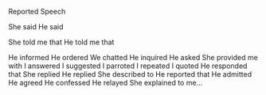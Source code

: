 Reported Speech


She said
He said

She told me that
He told me that

He informed 
He ordered
We chatted
He inquired
He asked
She provided me with
I answered
I suggested
I parroted
I repeated
I quoted
He responded that
She replied 
He replied
She described to
He reported that
He admitted
He agreed
He confessed
He relayed 
She explained to me...